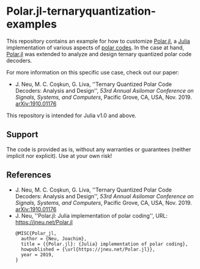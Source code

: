 # Polar.jl-ternaryquantization-examples

This repository contains an example for how to customize [Polar.jl](https://github.com/jneu-research/Polar.jl), a [Julia](https://julialang.org/) implementation of various aspects of [polar codes](https://en.wikipedia.org/wiki/Polar_code_(coding_theory)).
In the case at hand, [Polar.jl](https://github.com/jneu-research/Polar.jl) was extended to analyze and design ternary quantized polar code decoders.

For more information on this specific use case, check out our paper:

* J. Neu, M. C. Coşkun, G. Liva, ''Ternary Quantized Polar Code Decoders: Analysis and Design'', *53rd Annual Asilomar Conference on Signals, Systems, and Computers*, Pacific Grove, CA, USA, Nov. 2019. [arXiv:1910.01176](https://arxiv.org/abs/1910.01176)

This repository is intended for Julia v1.0 and above.


## Support

The code is provided as is, without any warranties or guarantees (neither implicit nor explicit).
Use at your own risk!


## References

* J. Neu, M. C. Coşkun, G. Liva, ''Ternary Quantized Polar Code Decoders: Analysis and Design'', *53rd Annual Asilomar Conference on Signals, Systems, and Computers*, Pacific Grove, CA, USA, Nov. 2019. [arXiv:1910.01176](https://arxiv.org/abs/1910.01176)
* J. Neu, ''Polar.jl: Julia implementation of polar coding'', URL: https://jneu.net/Polar.jl
  ```
  @MISC{Polar_jl,
    author = {Neu, Joachim},
    title = {{Polar.jl}: {Julia} implementation of polar coding},
    howpublished = {\url{https://jneu.net/Polar.jl}},
    year = 2019,
  }
  ```
